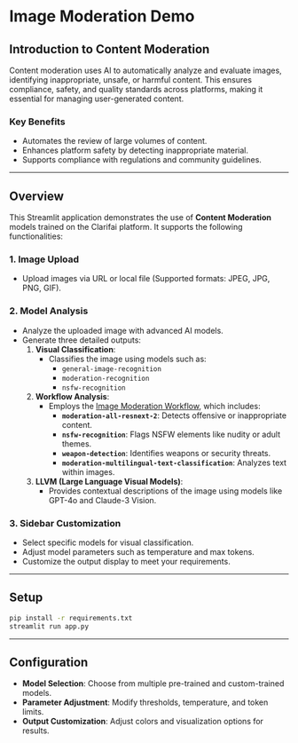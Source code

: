 # **Image Moderation Demo**  

## **Introduction to Content Moderation**  
Content moderation uses AI to automatically analyze and evaluate images, identifying inappropriate, unsafe, or harmful content. This ensures compliance, safety, and quality standards across platforms, making it essential for managing user-generated content.  

### **Key Benefits**  
- Automates the review of large volumes of content.  
- Enhances platform safety by detecting inappropriate material.  
- Supports compliance with regulations and community guidelines.  

---

## **Overview**  
This Streamlit application demonstrates the use of **Content Moderation** models trained on the Clarifai platform. It supports the following functionalities:  

### **1. Image Upload**  
- Upload images via URL or local file (Supported formats: JPEG, JPG, PNG, GIF).  

### **2. Model Analysis**  
- Analyze the uploaded image with advanced AI models.  
- Generate three detailed outputs:  
  1. **Visual Classification**:  
      - Classifies the image using models such as:  
        - `general-image-recognition`  
        - `moderation-recognition`  
        - `nsfw-recognition`  
  2. **Workflow Analysis**:  
      - Employs the [Image Moderation Workflow](https://clarifai.com/clarifai/Momio-Debug/workflows/Momio-Image-moderation-3), which includes:  
        - **`moderation-all-resnext-2`**: Detects offensive or inappropriate content.  
        - **`nsfw-recognition`**: Flags NSFW elements like nudity or adult themes.  
        - **`weapon-detection`**: Identifies weapons or security threats.  
        - **`moderation-multilingual-text-classification`**: Analyzes text within images.  
  3. **LLVM (Large Language Visual Models)**:  
      - Provides contextual descriptions of the image using models like GPT-4o and Claude-3 Vision.  

### **3. Sidebar Customization**  
- Select specific models for visual classification.  
- Adjust model parameters such as temperature and max tokens.  
- Customize the output display to meet your requirements.  

---

## **Setup**  
```bash
pip install -r requirements.txt  
streamlit run app.py  
```  

---

## **Configuration**  
- **Model Selection**: Choose from multiple pre-trained and custom-trained models.  
- **Parameter Adjustment**: Modify thresholds, temperature, and token limits.  
- **Output Customization**: Adjust colors and visualization options for results.  